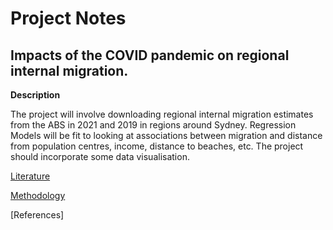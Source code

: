# Project Notes

## Impacts of the COVID pandemic on regional internal migration.

**Description**

The project will involve downloading regional internal migration estimates from the ABS in 2021 and 2019
in regions around Sydney. Regression Models will be fit to looking at associations between migration and
distance from population centres, income, distance to beaches, etc. The project should incorporate some data
visualisation.


[Literature](https://github.com/Artixis/Maths_Project/blob/main/literature.md)


[Methodology](https://github.com/Artixis/Maths_Project/blob/main/Methodology.md)


[References]
